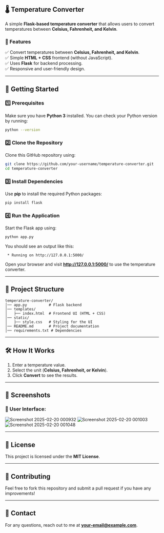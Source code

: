 ## **🌡️ Temperature Converter**  

A simple **Flask-based temperature converter** that allows users to convert temperatures between **Celsius, Fahrenheit, and Kelvin**.  

### **📌 Features**  
✅ Convert temperatures between **Celsius, Fahrenheit, and Kelvin**.  
✅ Simple **HTML + CSS** frontend (without JavaScript).  
✅ Uses **Flask** for backend processing.  
✅ Responsive and user-friendly design.  

---

## **🚀 Getting Started**  

### **1️⃣ Prerequisites**  
Make sure you have **Python 3** installed. You can check your Python version by running:  
```sh
python --version
```

### **2️⃣ Clone the Repository**  
Clone this GitHub repository using:  
```sh
git clone https://github.com/your-username/temperature-converter.git
cd temperature-converter
```

### **3️⃣ Install Dependencies**  
Use **pip** to install the required Python packages:  
```sh
pip install flask
```

### **4️⃣ Run the Application**  
Start the Flask app using:  
```sh
python app.py
```
You should see an output like this:  
```
 * Running on http://127.0.0.1:5000/
```
Open your browser and visit **http://127.0.0.1:5000/** to use the temperature converter.  

---

## **📁 Project Structure**  
```
temperature-converter/
│── app.py          # Flask backend
│── templates/
│   ├── index.html  # Frontend UI (HTML + CSS)
│── static/
│   ├── style.css   # Styling for the UI
│── README.md       # Project documentation
│── requirements.txt # Dependencies
```

---

## **🛠️ How It Works**  
1. Enter a temperature value.  
2. Select the unit (**Celsius, Fahrenheit, or Kelvin**).  
3. Click **Convert** to see the results.  

---

## **📸 Screenshots**  
### **🌟 User Interface:**  
 ![Screenshot 2025-02-20 000932](https://github.com/user-attachments/assets/208ea9f6-84c8-4887-a285-020e905918f5)
 ![Screenshot 2025-02-20 001003](https://github.com/user-attachments/assets/bba6b417-2413-4041-adba-0a7f0035c8ce)
 ![Screenshot 2025-02-20 001048](https://github.com/user-attachments/assets/8dc39c1d-c09b-44b3-b17f-697ec7d95a55)



---

## **📜 License**  
This project is licensed under the **MIT License**.  

---

## **🤝 Contributing**  
Feel free to fork this repository and submit a pull request if you have any improvements!  

---

## **📧 Contact**  
For any questions, reach out to me at **your-email@example.com**.  
